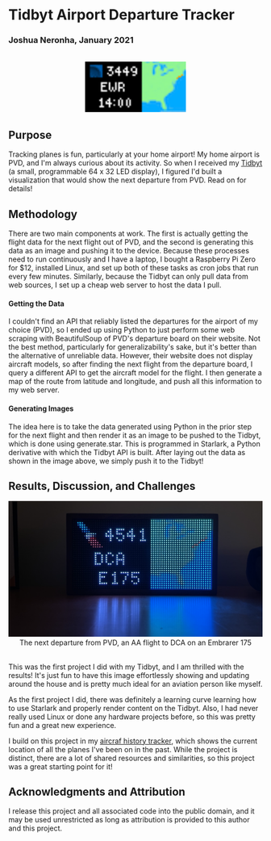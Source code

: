 <h1>Tidbyt Airport Departure Tracker</h1>
<h3>Joshua Neronha, January 2021</h3>
<br>
<center>
<img src="render/generate.webp" height = 100></img>
</center>
<h2>Purpose</h2>
<p>Tracking planes is fun, particularly at your home airport! My home airport is PVD, and I'm always curious about its activity. So when I received my <a href="https://tidbyt.com">Tidbyt</a> (a small, programmable 64 x 32 LED display), I figured I'd built a visualization that would show the next departure from PVD. Read on for details!</p>

<h2>Methodology</h2>
<p>There are two main components at work. The first is actually getting the flight data for the next flight out of PVD, and the second is generating this data as an image and pushing it to the device. Because these processes need to run continuously and I have a laptop, I bought a Raspberry Pi Zero for $12, installed Linux, and set up both of these tasks as cron jobs that run every few minutes. Similarly, because the Tidbyt can only pull data from web sources, I set up a cheap web server to host the data I pull.</p>

<h4>Getting the Data</h4>
<p>I couldn't find an API that reliably listed the departures for the airport of my choice (PVD), so I ended up using Python to just perform some web scraping with BeautifulSoup of PVD's departure board on their website. Not the best method, particularly for generalizability's sake, but it's better than the alternative of unreliable data. However, their website does not display aircraft models, so after finding the next flight from the departure board, I query a different API to get the aircraft model for the flight. I then generate a map of the route from latitude and longitude, and push all this information to my web server.</p>

<h4>Generating Images</h4>
<p>The idea here is to take the data generated using Python in the prior step for the next flight and then render it as an image to be pushed to the Tidbyt, which is done using generate.star. This is programmed in Starlark, a Python derivative with which the Tidbyt API is built. After laying out the data as shown in the image above, we simply push it to the Tidbyt!</p>

<h2>Results, Discussion, and Challenges</h2>
<center><img src = "resources/inuse.png"</img>The next departure from PVD, an AA flight to DCA on an Embrarer 175</center>
<br>
<p>This was the first project I did with my Tidbyt, and I am thrilled with the results! It's just fun to have this image effortlessly showing and updating around the house and is pretty much ideal for an aviation person like myself.</p>
<p>As the first project I did, there was definitely a learning curve learning how to use Starlark and properly render content on the Tidbyt. Also, I had never really used Linux or done any hardware projects before, so this was pretty fun and a great new experience.</p>
<p>I build on this project in my <a href="https://github.com/joshuaneronha/Aircraft-History-Tracker"">aircraf history tracker</a>, which shows the current location of all the planes I've been on in the past. While the project is distinct, there are a lot of shared resources and similarities, so this project was a great starting point for it!</p>

<h2>Acknowledgments and Attribution</h2>
<p>I release this project and all associated code into the public domain, and it may be used unrestricted as long as attribution is provided to this author and this project.
